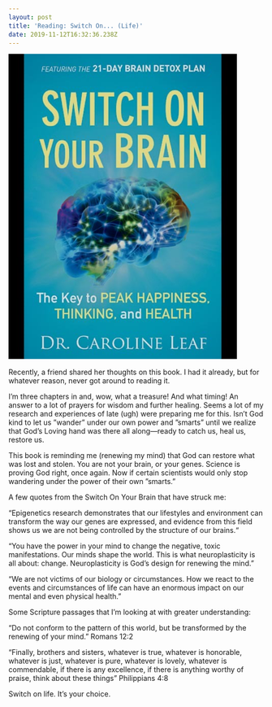 ```yaml
---
layout: post
title: 'Reading: Switch On... (Life)'
date: 2019-11-12T16:32:36.238Z
---
```

![](/assets/uploads/c62c7441-482e-4fb9-b460-70e207f7804b.jpeg)

Recently, a friend shared her thoughts on this book. I had it already, but for whatever reason, never got around to reading it. 

I’m three chapters in and, wow, what a treasure! And what timing! An answer to a lot of prayers for wisdom and further healing. Seems a lot of my research and experiences of late (ugh) were preparing me for this. Isn’t God kind to let us ”wander” under our own power and ”smarts” until we realize that God’s Loving hand was there all along—ready to catch us, heal us, restore us.

This book is reminding me (renewing my mind) that God can restore what was lost and stolen. You are not your brain, or your genes. Science is proving God right, once again. Now if certain scientists would only stop wandering under the power of their own ”smarts.”  

A few quotes from the Switch On Your Brain that have struck me:

“Epigenetics research demonstrates that our lifestyles and environment can transform the way our genes are expressed, and evidence from this field shows us we are not being controlled by the structure of our brains.“

“You have the power in your mind to change the negative, toxic manifestations. Our minds shape the world. This is what neuroplasticity is all about: change. Neuroplasticity is God’s design for renewing the mind.”

“We are not victims of our biology or circumstances. How we react to the events and circumstances of life can have an enormous impact on our mental and even physical health.”

Some Scripture passages that I’m looking at with greater understanding:

“Do not conform to the pattern of this world, but be transformed by the renewing of your mind.” Romans 12:2

“Finally, brothers and sisters, whatever is true, whatever is honorable, whatever is just, whatever is pure, whatever is lovely, whatever is commendable, if there is any excellence, if there is anything worthy of praise, think about these things” Philippians 4:8

Switch on life. 
It’s your choice.
